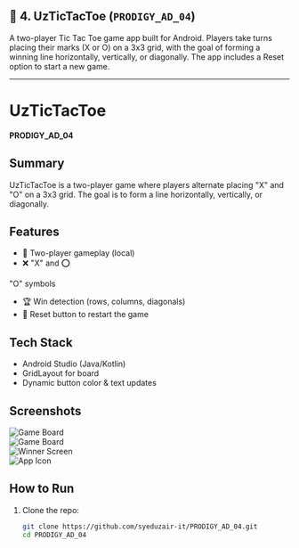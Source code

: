 ## 📌 4. UzTicTacToe (`PRODIGY_AD_04`)
A two-player Tic Tac Toe game app built for Android. Players take turns placing their marks (X or O) on a 3x3 grid, with the goal of forming a winning line horizontally, vertically, or diagonally. The app includes a Reset option to start a new game.


---




# UzTicTacToe
**PRODIGY_AD_04**

## Summary
UzTicTacToe is a two-player game where players alternate placing "X" and "O" on a 3x3 grid. The goal is to form a line horizontally, vertically, or diagonally.

## Features
- 👥 Two-player gameplay (local)  
- ❌ "X" and ⭕

 "O" symbols  
- 🏆 Win detection (rows, columns, diagonals)  
- 🔄 Reset button to restart the game  

## Tech Stack
- Android Studio (Java/Kotlin)  
- GridLayout for board  
- Dynamic button color & text updates  

## Screenshots
![Game Board](screenshots/Tscreen4_1.jpg)  
![Game Board](screenshots/Tscreen4_3.jpg)  
![Winner Screen](screenshots/Tscreen4_2.jpg)  
![App Icon](screenshots/UZ_XO.png)

## How to Run
1. Clone the repo:
   ```bash
   git clone https://github.com/syeduzair-it/PRODIGY_AD_04.git
   cd PRODIGY_AD_04
